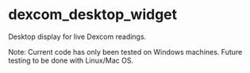 # dexcom_desktop_widget
Desktop display for live Dexcom readings.

Note: Current code has only been tested on Windows machines. Future testing to be done with Linux/Mac OS.
